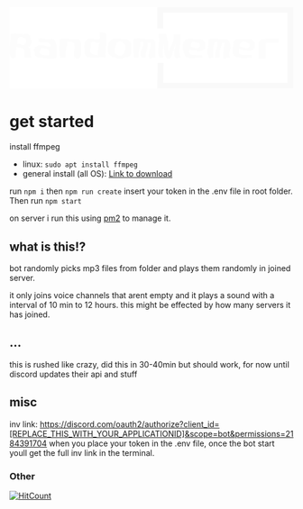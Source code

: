 ![randommemer discord bot logotype](/client/web/logo.svg)

# get started

install ffmpeg 
* linux: ``sudo apt install ffmpeg``
* general install (all OS): [Link to download](https://ffmpeg.org/download.html)

run ``npm i`` then ``npm run create`` insert your token in the .env file in root folder. Then run ``npm start``

on server i run this using [pm2](https://pm2.keymetrics.io/) to manage it.

## what is this!? 
bot randomly picks mp3 files from folder and plays them randomly in joined server.

it only joins voice channels that arent empty and it plays a sound with a interval of 10 min to 12 hours. 
this might be effected by how many servers it has joined.


## ...

this is rushed like crazy, did this in 30-40min but should work, for now until discord updates their api and stuff


## misc

inv link: https://discord.com/oauth2/authorize?client_id=[REPLACE_THIS_WITH_YOUR_APPLICATIONID]&scope=bot&permissions=2184391704 when you place your token in the .env file, once the bot start youll get the full inv link in the terminal. 

### Other
  [![HitCount](https://hits.dwyl.com/myxelium/RandomMemerBot.svg?style=flat&show=unique)](http://hits.dwyl.com/myxelium/RandomMemerBot)
